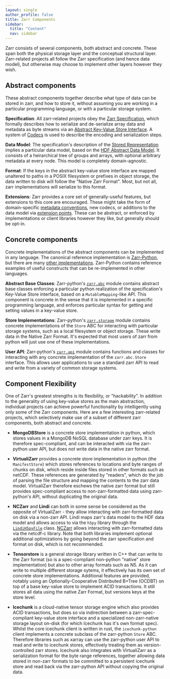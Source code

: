 ```yaml
---
layout: single
author_profile: false
title: Zarr Components
sidebar:
  title: "Content"
  nav: sidebar
---
```


Zarr consists of several components, both abstract and concrete. 
These span both the physical storage layer and the conceptual structural layer. 
Zarr-related projects all follow the Zarr specification (and hence data model), but otherwise may choose to implement other layers however they wish.

## Abstract components

These abstract components together describe what type of data can be stored in zarr, and how to store it, without assuming you are working in a particular programming language, or with a particular storage system.

**Specification**: All zarr-related projects obey the [Zarr Specification](https://zarr-specs.readthedocs.io/), which formally describes how to serialize and de-serialize array data and metadata as byte streams via an [Abstract Key-Value Store Interface](https://zarr-specs.readthedocs.io/en/latest/v3/core/v3.0.html#abstract-store-interface). 
A system of [Codecs](https://zarr-specs.readthedocs.io/en/latest/v3/core/v3.0.html#chunk-encoding) is used to describe the encoding and serialization steps.

**Data Model**: The specification's description of the [Stored Representation](https://zarr-specs.readthedocs.io/en/latest/v3/core/v3.0.html#stored-representation) implies a particular data model, based on the [HDF Abstract Data Model](https://support.hdfgroup.org/documentation/hdf5/latest/_h5_d_m__u_g.html). 
It consists of a heirarchical tree of groups and arrays, with optional arbitrary metadata at every node. This model is completely domain-agnostic.

**Format**: If the keys in the abstract key-value store interface are mapped unaltered to paths in a POSIX filesystem or prefixes in object storage, the data written to disk will follow the "Native Zarr Format". 
Most, but not all, zarr implementations will serialize to this format.

**Extensions**: Zarr provides a core set of generally-useful features, but extensions to this core are encouraged. These might take the form of domain-specific [metadata conventions](https://zarr.dev/conventions/), new codecs, or additions to the data model via [extension points](https://zarr-specs.readthedocs.io/en/latest/v3/core/v3.0.html#extension-points). These can be abstract, or enforced by implementations or client libraries however they like, but generally should be opt-in.

## Concrete components

Concrete implementations of the abstract components can be implemented in any language. 
The canonical reference implementation is [Zarr-Python](https://github.com/zarr-developers/zarr-python), but there are many [other implementations](https://zarr.dev/implementations/). 
Zarr-Python contains reference examples of useful constructs that can be re-implemented in other languages.

**Abstract Base Classes**: Zarr-python's [`zarr.abc`](https://zarr.readthedocs.io/en/stable/api/zarr/abc/index.html) module contains abstract base classes enforcing a particular python realization of the specification's Key-Value Store interface, based on a `MutableMapping`-like API. 
This component is concrete in the sense that it is implemented in a specific programming language, and enforces particular syntax for getting and setting values in a key-value store.

**Store Implementations**: Zarr-python's [`zarr.storage`](https://zarr.readthedocs.io/en/stable/api/zarr/abc/index.html) module contains concrete implementations of the `Store` ABC for interacting with particular storage systems, such as a local filesystem or object storage. 
These write data in the Native Zarr Format. 
It's expected that most users of zarr from python will just use one of these implementations.

**User API**: Zarr-python's [`zarr.api`](https://zarr.readthedocs.io/en/stable/api/zarr/abc/index.html) module contains functions and classes for interacting with any concrete implementation of the `zarr.abc.Store` interface. 
This allows user applications to use a standard zarr API to read and write from a variety of common storage systems.

## Component Flexibility

One of Zarr's greatest strengths is its flexibility, or "hackability". 
In addition to the generality of using key-value stores as the main abstraction, individual projects can achieve powerful functionality by intelligently using only some of the Zarr components.
Here are a few interesting zarr-related projects, which selectively make use of a subset of different zarr components, both abstract and concrete.

- **MongoDBStore** is a concrete store implementation in python, which stores values in a MongoDB NoSQL database under zarr keys. 
It is therefore spec-compliant, and can be interacted with via the zarr-python user API, but does not write data in the native zarr format.

- **VirtualiZarr** provides a concrete store implementation in python (the `ManifestStore`) which stores references to locations and byte ranges of chunks on disk, which reside inside files stored in other formats such as netCDF. 
These references are generated by "readers", which do the job of parsing the file structure and mapping the contents to the zarr data model. 
VirtualiZarr therefore eschews the native zarr format but still provides spec-compliant access to non-zarr-formatted data using zarr-python's API, without duplicating the original data.

- **NCZarr** and **Lindi** can both in some sense be considered as the opposite of VirtualiZarr - they allow interacting with zarr-formatted data on disk via a non-zarr API. 
Lindi maps zarr's data model to the HDF data model and allows access to via the `h5py` library through the [`LindiH5pyFile`](https://github.com/NeurodataWithoutBorders/lindi/blob/b125c111880dd830f2911c1bc2084b2de94f6d71/lindi/LindiH5pyFile/LindiH5pyFile.py#L28) class. 
[NCZarr](https://docs.unidata.ucar.edu/nug/current/nczarr_head.html) allows interacting with zarr-formatted data via the netcdf-c library. Note that both libraries implement optional additional optimizations by going beyond the zarr specification and format on disk, which is not recommended.

- **Tensorstore** is a general storage library written in C++ that can write to the Zarr format (so is a spec-compliant non-python "native" store implementation) but also to other array formats such as N5.
As it can write to multiple different storage sytems, it effectively has its own set of concrete store implementations.
Additional features are provided, notably using an Optionally-Cooperative Distributed B+Tree (OCDBT) on top of a base key-value store to implement ACID transactions. 
It still stores all data using the native Zarr Format, but versions keys at the store level.

- **Icechunk** is a cloud-native tensor storage engine which also provides ACID transactions, but does so via indirection between a zarr-spec-compliant key-value store interface and a specialized non-zarr-native storage layout on-disk (for which Icechunk has it's own format spec). 
Whilst the core icechunk client is written in rust, the `icechunk-python` client implements a concrete subclass of the zarr-python `Store` ABC. 
Therefore libraries such as xarray can use the zarr-python user API to read and write to icechunk stores, effectively treating them as version-controlled zarr stores. 
Icechunk also integrates with VirtualiZarr as a serialization format for the byte range references, together allowing data stored in non-zarr formats to be committed to a persistent icechunk store and read back via the zarr-python API without copying the original data.
